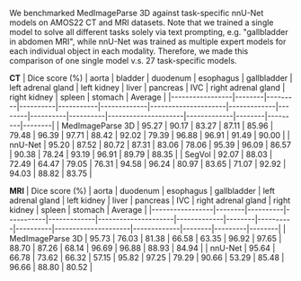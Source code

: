 <!-- DO NOT CHANGE MARKDOWN HEADERS. IF CHANGED, MODEL CARD MAY BE REJECTED BY A REVIEWER -->

<!-- `evaluation.md` is highly recommended, but not required. It captures information about the performance of the model. We highly recommend including this section as this information is often used to decide what model to use. -->

We benchmarked MedImageParse 3D against task-specific nnU-Net models on AMOS22 CT and MRI datasets. Note that we trained a single model to solve all different tasks solely via text prompting, e.g. "gallbladder in abdomen MRI", while nnU-Net was trained as multiple expert models for each individual object in each modality. Therefore, we made this comparison of one single model v.s. 27 task-specific models.

**CT**
| Dice score (%)           | aorta  | bladder | duodenum | esophagus | gallbladder | left adrenal gland | left kidney | liver  | pancreas | IVC | right adrenal gland | right kidney | spleen | stomach | Average   |
|-----------------|--------|---------|----------|-----------|-------------|---------------------|-------------|--------|----------|----------|---------------------|-------------|--------|---------|--------|
| MedImageParse 3D  | 95.27 | 90.17  | 83.27   | 87.11    | 85.96      | 79.48              | 96.39      | 97.71 | 88.42   | 92.02   | 79.39              | 96.88      | 96.91 | 91.49  | 90.00 |
| nnU-Net        | 95.20 | 87.52  | 80.72   | 87.31    | 83.06      | 78.06              | 95.39      | 96.09 | 86.57   | 90.38   | 78.24              | 93.19      | 96.91 | 89.79  | 88.35 |
| SegVol      | 92.07  | 88.03   | 72.49    | 64.47    | 79.05       | 76.31               | 94.58       | 96.24  | 80.97    | 83.65    | 71.07               | 92.92       | 94.03  | 88.82   | 83.75  |

**MRI**
| Dice score (%)           | aorta  | duodenum | esophagus | gallbladder | left adrenal gland | left kidney | liver  | pancreas | IVC | right adrenal gland | right kidney | spleen | stomach | Average   |
|-----------------|--------|----------|-----------|-------------|---------------------|-------------|--------|----------|----------|---------------------|-------------|--------|---------|--------|
| MedImageParse 3D  | 95.73 | 76.03   | 81.38    | 66.58      | 63.35              | 96.92      | 97.65 | 88.70   | 87.26   | 68.14              | 96.69      | 96.88 | 88.93  | 84.94 |
| nnU-Net        | 95.64 | 66.78   | 73.62    | 66.32      | 57.15              | 95.82      | 97.25 | 79.29   | 90.66   | 53.29              | 85.48      | 96.66 | 88.80  | 80.52 |


